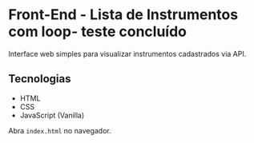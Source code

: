 # Front-End - Lista de Instrumentos com loop- teste concluído

Interface web simples para visualizar instrumentos cadastrados via API.

## Tecnologias
- HTML
- CSS
- JavaScript (Vanilla)

Abra `index.html` no navegador.